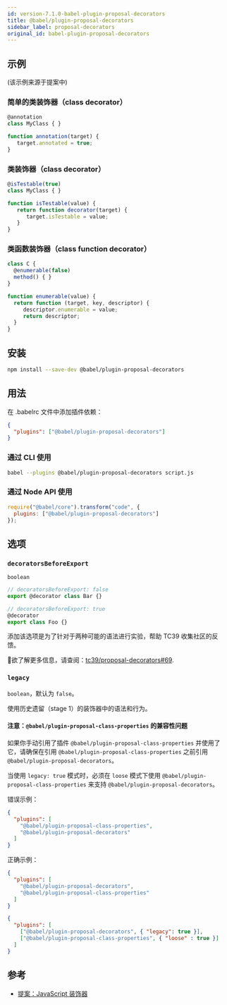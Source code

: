 ```yaml
---
id: version-7.1.0-babel-plugin-proposal-decorators
title: @babel/plugin-proposal-decorators
sidebar_label: proposal-decorators
original_id: babel-plugin-proposal-decorators
---
```


## 示例

(该示例来源于提案中)

### 简单的类装饰器（class decorator）

```js
@annotation
class MyClass { }

function annotation(target) {
   target.annotated = true;
}
```

### 类装饰器（class decorator）

```js
@isTestable(true)
class MyClass { }

function isTestable(value) {
   return function decorator(target) {
      target.isTestable = value;
   }
}
```

### 类函数装饰器（class function decorator）

```js
class C {
  @enumerable(false)
  method() { }
}

function enumerable(value) {
  return function (target, key, descriptor) {
     descriptor.enumerable = value;
     return descriptor;
  }
}
```

## 安装

```sh
npm install --save-dev @babel/plugin-proposal-decorators
```

## 用法

在 .babelrc 文件中添加插件依赖：

```json
{
  "plugins": ["@babel/plugin-proposal-decorators"]
}
```

### 通过 CLI 使用

```sh
babel --plugins @babel/plugin-proposal-decorators script.js
```

### 通过 Node API 使用

```javascript
require("@babel/core").transform("code", {
  plugins: ["@babel/plugin-proposal-decorators"]
});
```

## 选项

### `decoratorsBeforeExport`

`boolean`

```js
// decoratorsBeforeExport: false
export @decorator class Bar {}

// decoratorsBeforeExport: true
@decorator
export class Foo {}
```

添加该选项是为了针对于两种可能的语法进行实验，帮助 TC39 收集社区的反馈。

欲了解更多信息，请查阅：[tc39/proposal-decorators#69](https://github.com/tc39/proposal-decorators/issues/69).

### `legacy`

`boolean`，默认为 `false`。

使用历史遗留（stage 1）的装饰器中的语法和行为。

#### 注意：`@babel/plugin-proposal-class-properties` 的兼容性问题

如果你手动引用了插件 `@babel/plugin-proposal-class-properties` 并使用了它，请确保在引用 `@babel/plugin-proposal-class-properties` 之前引用 `@babel/plugin-proposal-decorators`。

当使用 `legacy: true` 模式时，必须在 `loose` 模式下使用 `@babel/plugin-proposal-class-properties` 来支持 `@babel/plugin-proposal-decorators`。

错误示例：

```json
{
  "plugins": [
    "@babel/plugin-proposal-class-properties",
    "@babel/plugin-proposal-decorators"
  ]
}
```

正确示例：

```json
{
  "plugins": [
    "@babel/plugin-proposal-decorators",
    "@babel/plugin-proposal-class-properties"
  ]
}
```

```json
{
  "plugins": [
    ["@babel/plugin-proposal-decorators", { "legacy": true }],
    ["@babel/plugin-proposal-class-properties", { "loose" : true }]
  ]
}
```

## 参考

* [提案：JavaScript 装饰器](https://github.com/wycats/javascript-decorators/blob/master/README.md)

